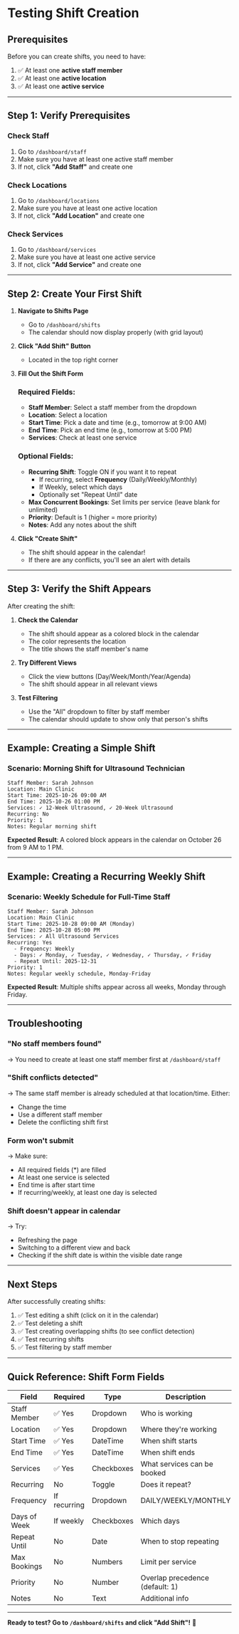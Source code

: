 # Testing Shift Creation

## Prerequisites

Before you can create shifts, you need to have:
1. ✅ At least one **active staff member**
2. ✅ At least one **active location**
3. ✅ At least one **active service**

---

## Step 1: Verify Prerequisites

### Check Staff
1. Go to `/dashboard/staff`
2. Make sure you have at least one active staff member
3. If not, click **"Add Staff"** and create one

### Check Locations
1. Go to `/dashboard/locations`
2. Make sure you have at least one active location
3. If not, click **"Add Location"** and create one

### Check Services
1. Go to `/dashboard/services`
2. Make sure you have at least one active service
3. If not, click **"Add Service"** and create one

---

## Step 2: Create Your First Shift

1. **Navigate to Shifts Page**
   - Go to `/dashboard/shifts`
   - The calendar should now display properly (with grid layout)

2. **Click "Add Shift" Button**
   - Located in the top right corner

3. **Fill Out the Shift Form**

   ### Required Fields:
   - **Staff Member**: Select a staff member from the dropdown
   - **Location**: Select a location
   - **Start Time**: Pick a date and time (e.g., tomorrow at 9:00 AM)
   - **End Time**: Pick an end time (e.g., tomorrow at 5:00 PM)
   - **Services**: Check at least one service

   ### Optional Fields:
   - **Recurring Shift**: Toggle ON if you want it to repeat
     - If recurring, select **Frequency** (Daily/Weekly/Monthly)
     - If Weekly, select which days
     - Optionally set "Repeat Until" date
   - **Max Concurrent Bookings**: Set limits per service (leave blank for unlimited)
   - **Priority**: Default is 1 (higher = more priority)
   - **Notes**: Add any notes about the shift

4. **Click "Create Shift"**
   - The shift should appear in the calendar!
   - If there are any conflicts, you'll see an alert with details

---

## Step 3: Verify the Shift Appears

After creating the shift:

1. **Check the Calendar**
   - The shift should appear as a colored block in the calendar
   - The color represents the location
   - The title shows the staff member's name

2. **Try Different Views**
   - Click the view buttons (Day/Week/Month/Year/Agenda)
   - The shift should appear in all relevant views

3. **Test Filtering**
   - Use the "All" dropdown to filter by staff member
   - The calendar should update to show only that person's shifts

---

## Example: Creating a Simple Shift

### Scenario: Morning Shift for Ultrasound Technician

```
Staff Member: Sarah Johnson
Location: Main Clinic
Start Time: 2025-10-26 09:00 AM
End Time: 2025-10-26 01:00 PM
Services: ✓ 12-Week Ultrasound, ✓ 20-Week Ultrasound
Recurring: No
Priority: 1
Notes: Regular morning shift
```

**Expected Result**: A colored block appears in the calendar on October 26 from 9 AM to 1 PM.

---

## Example: Creating a Recurring Weekly Shift

### Scenario: Weekly Schedule for Full-Time Staff

```
Staff Member: Sarah Johnson
Location: Main Clinic
Start Time: 2025-10-28 09:00 AM (Monday)
End Time: 2025-10-28 05:00 PM
Services: ✓ All Ultrasound Services
Recurring: Yes
  - Frequency: Weekly
  - Days: ✓ Monday, ✓ Tuesday, ✓ Wednesday, ✓ Thursday, ✓ Friday
  - Repeat Until: 2025-12-31
Priority: 1
Notes: Regular weekly schedule, Monday-Friday
```

**Expected Result**: Multiple shifts appear across all weeks, Monday through Friday.

---

## Troubleshooting

### "No staff members found"
→ You need to create at least one staff member first at `/dashboard/staff`

### "Shift conflicts detected"
→ The same staff member is already scheduled at that location/time. Either:
- Change the time
- Use a different staff member
- Delete the conflicting shift first

### Form won't submit
→ Make sure:
- All required fields (*) are filled
- At least one service is selected
- End time is after start time
- If recurring/weekly, at least one day is selected

### Shift doesn't appear in calendar
→ Try:
- Refreshing the page
- Switching to a different view and back
- Checking if the shift date is within the visible date range

---

## Next Steps

After successfully creating shifts:

1. ✅ Test editing a shift (click on it in the calendar)
2. ✅ Test deleting a shift
3. ✅ Test creating overlapping shifts (to see conflict detection)
4. ✅ Test recurring shifts
5. ✅ Test filtering by staff member

---

## Quick Reference: Shift Form Fields

| Field | Required | Type | Description |
|-------|----------|------|-------------|
| Staff Member | ✅ Yes | Dropdown | Who is working |
| Location | ✅ Yes | Dropdown | Where they're working |
| Start Time | ✅ Yes | DateTime | When shift starts |
| End Time | ✅ Yes | DateTime | When shift ends |
| Services | ✅ Yes | Checkboxes | What services can be booked |
| Recurring | No | Toggle | Does it repeat? |
| Frequency | If recurring | Dropdown | DAILY/WEEKLY/MONTHLY |
| Days of Week | If weekly | Checkboxes | Which days |
| Repeat Until | No | Date | When to stop repeating |
| Max Bookings | No | Numbers | Limit per service |
| Priority | No | Number | Overlap precedence (default: 1) |
| Notes | No | Text | Additional info |

---

**Ready to test? Go to `/dashboard/shifts` and click "Add Shift"!** 🎯

